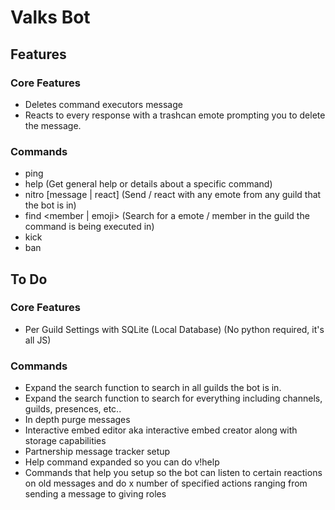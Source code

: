 # Valks Bot
## Features
### Core Features
- Deletes command executors message
- Reacts to every response with a trashcan emote prompting you to delete the message.

### Commands
- ping
- help <command> (Get general help or details about a specific command)
- nitro <emote> [message | react] (Send / react with any emote from any guild that the bot is in)
- find <member | emoji> <args> (Search for a emote / member in the guild the command is being executed in)
- kick <member>
- ban <member>

## To Do
### Core Features
- Per Guild Settings with SQLite (Local Database) (No python required, it's all JS)

### Commands
- Expand the search function to search in all guilds the bot is in.
- Expand the search function to search for everything including channels, guilds, presences, etc..
- In depth purge messages
- Interactive embed editor aka interactive embed creator along with storage capabilities
- Partnership message tracker setup
- Help command expanded so you can do v!help <command>
- Commands that help you setup so the bot can listen to certain reactions on old messages and do x number of specified actions ranging from sending a message to giving roles
